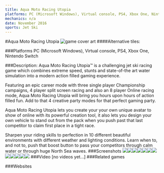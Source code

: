 ```yaml
---
title: Aqua Moto Racing Utopia
platforms: PC (Microsoft Windows), Virtual console, PS4, Xbox One, Nintendo Switch
mechanics: n/a
date: November 2016
sports: Jet Ski
---
```

#Aqua Moto Racing Utopia
![game cover art](//images.igdb.com/igdb/image/upload/t_cover_big/iyk2ajgvnuzvatjzsxqf.jpg "Logo Title Text 1")
####Alternative tiles:

###Platforms
PC (Microsoft Windows), Virtual console, PS4, Xbox One, Nintendo Switch

###Description:
Aqua Moto Racing Utopia™ is a challenging jet ski racing game which combines extreme speed, stunts and state-of-the art water simulation into a modern action filled gaming experience.

Featuring an epic career mode with three single player Championship campaigns, 4 player split screen racing and also an 8 player Online racing mode, Aqua Moto Racing Utopia will bring you hours upon hours of action filled fun. Add to that 4 creative party modes for that perfect gaming party.

Aqua Moto Racing Utopia lets you create your your own unique avatar to show of online with its powerful creation tool, it also lets you design your own vehicle to stand out from the pack when you push past that last competitor to claim first place in a tight race.

Sharpen your riding skills to perfection in 10 different beautiful environments with different weather and lighting conditions. Learn when to, and not to, push that boost button to pass your competitors through calm water or through huge North Sea waves.
###Screenshots
<a target="_blank" rel="noopener noreferrer" href="//images.igdb.com/igdb/image/upload/t_cover_big/hmnl0ghwllpgasicxinp.jpg"><img src="//images.igdb.com/igdb/image/upload/t_thumb/hmnl0ghwllpgasicxinp.jpg"/></a><a target="_blank" rel="noopener noreferrer" href="//images.igdb.com/igdb/image/upload/t_cover_big/jsyzru2pben5yjrqlkao.jpg"><img src="//images.igdb.com/igdb/image/upload/t_thumb/jsyzru2pben5yjrqlkao.jpg"/></a><a target="_blank" rel="noopener noreferrer" href="//images.igdb.com/igdb/image/upload/t_cover_big/tm57dhkbt66q3ajs391k.jpg"><img src="//images.igdb.com/igdb/image/upload/t_thumb/tm57dhkbt66q3ajs391k.jpg"/></a><a target="_blank" rel="noopener noreferrer" href="//images.igdb.com/igdb/image/upload/t_cover_big/cqlqy11pxbxuhihu2ebk.jpg"><img src="//images.igdb.com/igdb/image/upload/t_thumb/cqlqy11pxbxuhihu2ebk.jpg"/></a><a target="_blank" rel="noopener noreferrer" href="//images.igdb.com/igdb/image/upload/t_cover_big/ue0n8boqutxpod2jzybm.jpg"><img src="//images.igdb.com/igdb/image/upload/t_thumb/ue0n8boqutxpod2jzybm.jpg"/></a><a target="_blank" rel="noopener noreferrer" href="//images.igdb.com/igdb/image/upload/t_cover_big/soffdw82i7dq5ghtw5vq.jpg"><img src="//images.igdb.com/igdb/image/upload/t_thumb/soffdw82i7dq5ghtw5vq.jpg"/></a><a target="_blank" rel="noopener noreferrer" href="//images.igdb.com/igdb/image/upload/t_cover_big/jzuoii1etdayuiihxmqn.jpg"><img src="//images.igdb.com/igdb/image/upload/t_thumb/jzuoii1etdayuiihxmqn.jpg"/></a><a target="_blank" rel="noopener noreferrer" href="//images.igdb.com/igdb/image/upload/t_cover_big/y6c2lzuj4zaj5a3da6vm.jpg"><img src="//images.igdb.com/igdb/image/upload/t_thumb/y6c2lzuj4zaj5a3da6vm.jpg"/></a><a target="_blank" rel="noopener noreferrer" href="//images.igdb.com/igdb/image/upload/t_cover_big/bbwf4vzifqygk4uwtryf.jpg"><img src="//images.igdb.com/igdb/image/upload/t_thumb/bbwf4vzifqygk4uwtryf.jpg"/></a><a target="_blank" rel="noopener noreferrer" href="//images.igdb.com/igdb/image/upload/t_cover_big/fpxaja4apjzrfkmzbmbe.jpg"><img src="//images.igdb.com/igdb/image/upload/t_thumb/fpxaja4apjzrfkmzbmbe.jpg"/></a><a target="_blank" rel="noopener noreferrer" href="//images.igdb.com/igdb/image/upload/t_cover_big/reuo1cxbyntsio4edsid.jpg"><img src="//images.igdb.com/igdb/image/upload/t_thumb/reuo1cxbyntsio4edsid.jpg"/></a><a target="_blank" rel="noopener noreferrer" href="//images.igdb.com/igdb/image/upload/t_cover_big/gdrrixiq5wx1ecxkkktz.jpg"><img src="//images.igdb.com/igdb/image/upload/t_thumb/gdrrixiq5wx1ecxkkktz.jpg"/></a>
###Video
[no videos yet...]
###Related games

###Websites

